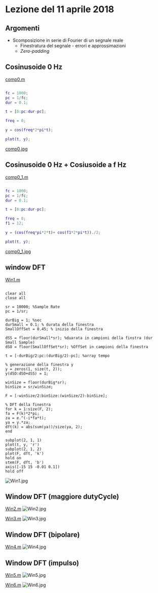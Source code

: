 # Lezione del 11 aprile 2018

## Argomenti

* Scomposizione in serie di Fourier di un segnale reale
  * Finestratura del segnale - errori e approssimazioni
  * *Zero-padding*

## Cosinusoide 0 Hz
[comp0.m](./comp0.m)
```matlab

fc = 1000;
pc = 1/fc;
dur = 0.1;

t = [0:pc:dur-pc];

freq = 0;

y = cos(freq*2*pi*t);

plot(t, y);
```
[comp0.jpg](./com0.jpg)

## Cosinusoide 0 Hz + Cosiusoide a f Hz
[comp0_1.m](./comp0_1.m)
```matlab

fc = 1000;
pc = 1/fc;
dur = 0.1;

t = [0:pc:dur-pc];

freq = 0;
f1 = 12;

y = (cos(freq*pi*2*t)+ cos(f1*2*pi*t))./2;

plot(t, y);
```
[comp0_1.jpg](./comp0_1.jpg)

## window DFT

[Win1.m](./Win1.m)
```matlal

clear all
close all

sr = 10000; %Sample Rate
pc = 1/sr;

durBig = 1; %sec
durSmall = 0.1; % durata della finestra
SmallOffSet = 0.45; % inizio della finestra 

dSS = floor(durSmall*sr); %duarata in campioni della finstra (dur Small Sample)
dSO = floor(SmallOffSet*sr); %OffSet in campioni della finestra

t = [-durBig/2:pc:(durBig/2)-pc]; %array tempo

% generazione della finestra y 
y = zeros(1, size(t, 2));
y(dSO:dSO+dSS) = 1;

winSize = floor(durBig*sr);
binSize = sr/winSize;

F = [-winSize/2:binSize:(winSize/2)-binSize];

% DFT della finestra
for k = 1:size(F, 2);
fa = F(k)*2*pi;
za = e.^(-i*fa*t);
ya = y.*za;
dft(k) = abs(sum(ya))/size(ya, 2);
end

subplot(2, 1, 1)
plot(t, y, 'r')
subplot(2, 1, 2)
plot(F, dft, 'k')
hold on
stem(F, dft, 'b')
axis([-15 15 -0.01 0.1])
hold off
```
![Win1.jpg](./Win1.jpg)

## Window DFT (maggiore dutyCycle)
[Win2.m](./Win2.m)
![Win2.jpg](./Win2.jpg)

[Win3.m](./Win3.m)
![Win3.jpg](./Win3.jpg)

## Window DFT (bipolare)
[Win4.m](./Win4.m)
![Win4.jpg](./Win4.jpg)

## Window DFT (impulso) 
[Win5.m](./Win5.m)
![Win5.jpg](./Win5.jpg)
 
[Win6.m](./Win6.m)
![Win6.jpg](./Win6.jpg)
